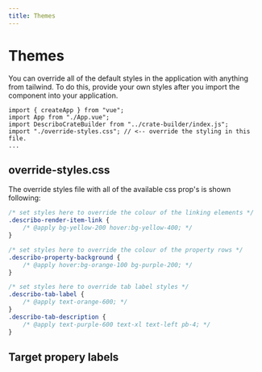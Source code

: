 ```yaml
---
title: Themes
---
```


# Themes

You can override all of the default styles in the application with anything from tailwind. To do
this, provide your own styles after you import the component into your application.

```JS
import { createApp } from "vue";
import App from "./App.vue";
import DescriboCrateBuilder from "../crate-builder/index.js";
import "./override-styles.css"; // <-- override the styling in this file.
...
```

## override-styles.css

The override styles file with all of the available css prop's is shown following:

```css
/* set styles here to override the colour of the linking elements */
.describo-render-item-link {
    /* @apply bg-yellow-200 hover:bg-yellow-400; */
}

/* set styles here to override the colour of the property rows */
.describo-property-background {
    /* @apply hover:bg-orange-100 bg-purple-200; */
}

/* set styles here to override tab label styles */
.describo-tab-label {
    /* @apply text-orange-600; */
}
.describo-tab-description {
    /* @apply text-purple-600 text-xl text-left pb-4; */
}
```

## Target propery labels
